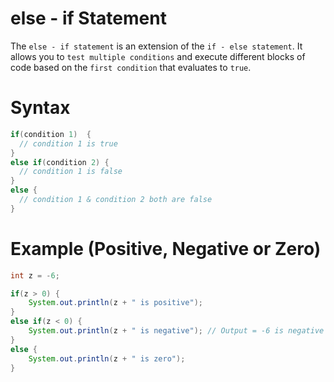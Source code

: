 # else - if Statement
The `else - if statement` is an extension of the `if - else statement`. It allows you to `test multiple conditions` and execute different blocks of code based on the `first condition` that evaluates to `true`.
# Syntax 
```java
if(condition 1)  {
  // condition 1 is true
}
else if(condition 2) {
  // condition 1 is false
}
else {
  // condition 1 & condition 2 both are false
}
```
# Example (Positive, Negative or Zero)
```java
int z = -6;

if(z > 0) {
    System.out.println(z + " is positive");
}
else if(z < 0) {
    System.out.println(z + " is negative"); // Output = -6 is negative
}
else {
    System.out.println(z + " is zero"); 
}
```
